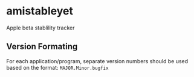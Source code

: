 # amistableyet

Apple beta stablility tracker

## Version Formating

For each application/program, separate version numbers should be used based on the format:
`MAJOR.Minor.bugfix`
